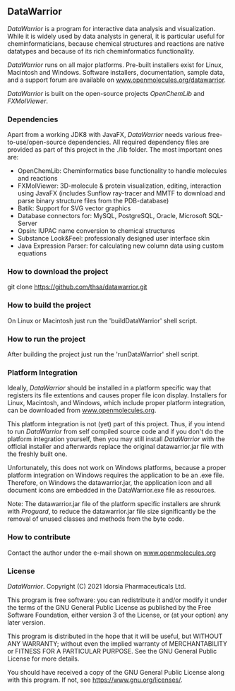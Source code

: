 ## DataWarrior
*DataWarrior* is a program for interactive data analysis and visualization. While it is
widely used by data analysts in general, it is particular useful for cheminformaticians,
because chemical structures and reactions are native datatypes and because of its rich
cheminformatics functionality.

*DataWarrior* runs on all major platforms. Pre-built installers exist for Linux, Macintosh and Windows.
Software installers, documentation, sample data, and a support forum are available on
www.openmolecules.org/datawarrior.

*DataWarrior* is built on the open-source projects *OpenChemLib* and *FXMolViewer*. 

### Dependencies
Apart from a working JDK8 with JavaFX, *DataWarrior* needs various free-to-use/open-source dependencies.
All required dependency files are provided as part of this project in the ./lib folder.
The most important ones are:
* OpenChemLib: Cheminformatics base functionality to handle molecules and reactions
* FXMolViewer: 3D-molecule & protein visualization, editing, interaction using JavaFX
  (includes Sunflow ray-tracer and MMTF to download and parse binary structure files from the PDB-database)
* Batik: Support for SVG vector graphics
* Database connectors for: MySQL, PostgreSQL, Oracle, Microsoft SQL-Server
* Opsin: IUPAC name conversion to chemical structures
* Substance Look&Feel: professionally designed user interface skin
* Java Expression Parser: for calculating new column data using custom equations

### How to download the project
git clone https://github.com/thsa/datawarrior.git

### How to build the project
On Linux or Macintosh just run the 'buildDataWarrior' shell script.

### How to run the project
After building the project just run the 'runDataWarrior' shell script.

### Platform Integration
Ideally, *DataWarrior* should be installed in a platform specific way that registers its file
extentions and causes proper file icon display. Installers for Linux, Macintosh, and Windows,
which include proper platform integration, can be downloaded from www.openmolecules.org.

This platform integration is not (yet) part of this project. Thus, if you intend to run *DataWarrior*
from self compiled source code and if you don't do the platform integration yourself, then
you may still install *DataWarrior* with the official installer and afterwards replace the original
datawarrior.jar file with the freshly built one.

Unfortunately, this does not work on Windows platforms, because a proper platform integration on
Windows requires the application to be an .exe file. Therefore, on Windows the datawarrior.jar,
the application icon and all document icons are embedded in the DataWarrior.exe file as resources.

Note: The datawarrior.jar file of the platform specific installers are shrunk with *Proguard*,
to reduce the datawarrior.jar file size significantly be the removal of unused classes and methods
from the byte code.

### How to contribute
Contact the author under the e-mail shown on www.openmolecules.org


### License
*DataWarrior*. Copyright (C) 2021 Idorsia Pharmaceuticals Ltd.

This program is free software: you can redistribute it and/or modify
it under the terms of the GNU General Public License as published by
the Free Software Foundation, either version 3 of the License, or
(at your option) any later version.

This program is distributed in the hope that it will be useful,
but WITHOUT ANY WARRANTY; without even the implied warranty of
MERCHANTABILITY or FITNESS FOR A PARTICULAR PURPOSE.  See the
GNU General Public License for more details.

You should have received a copy of the GNU General Public License
along with this program.  If not, see <https://www.gnu.org/licenses/>.
